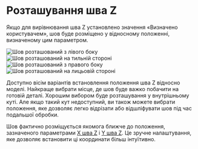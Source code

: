 Розташування шва Z
====

Якщо для вирівнювання шва Z установлено значення «Визначено користувачем», шов буде розміщено у відносному положенні, визначеному цим параметром.

![Шов розташований з лівого боку](../images/z_seam_x_left.png)
![Шов розташований на тильній стороні](../images/z_seam_y_back.png)
![Шов розташований з правого боку](../images/z_seam_x_right.png)
![Шов розташований на лицьовій стороні](../images/z_seam_y_front.png)

Доступно вісім варіантів встановлення положення шва Z відносно моделі. Найкраще вибрати місце, де шов буде важко побачити на готовій деталі. Хорошим вибором буде розташування у внутрішньому куті. Але якщо такий кут недоступний, ви також можете вибрати положення, яке дозволяє легко відрізати або відшліфувати шов під час подальшої обробки.

Шов фактично розміщується якомога ближче до положення, зазначеного параметрами [X шва Z](z_seam_x.md) і [Y шва Z](z_seam_y.md). Це зручне налаштування, яке дозволяє встановити ці координати більш інтуїтивно.
